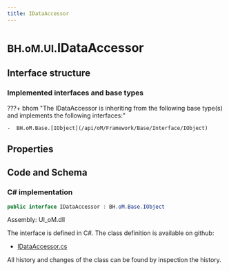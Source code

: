 ```yaml
---
title: IDataAccessor
---
```


# <small>BH.oM.UI.</small>**IDataAccessor**



## Interface structure

### Implemented interfaces and base types

???+ bhom "The IDataAccessor is inheriting from the following base type(s) and implements the following interfaces:"

    -  BH.oM.Base.[IObject](/api/oM/Framework/Base/Interface/IObject)


## Properties

## Code and Schema

### C# implementation

``` C# title="C#"
public interface IDataAccessor : BH.oM.Base.IObject
```

Assembly: UI_oM.dll

The interface is defined in C#. The class definition is available on github:

- [IDataAccessor.cs](https://github.com/BHoM/BHoM_UI/blob/develop/UI_oM/Interfaces\IDataAccessor.cs)

All history and changes of the class can be found by inspection the history.
